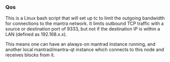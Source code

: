 ### Qos ###

This is a Linux bash script that will set up tc to limit the outgoing bandwidth for connections to the mantra network. It limits outbound TCP traffic with a source or destination port of 9333, but not if the destination IP is within a LAN (defined as 192.168.x.x).

This means one can have an always-on mantrad instance running, and another local mantrad/mantra-qt instance which connects to this node and receives blocks from it.
